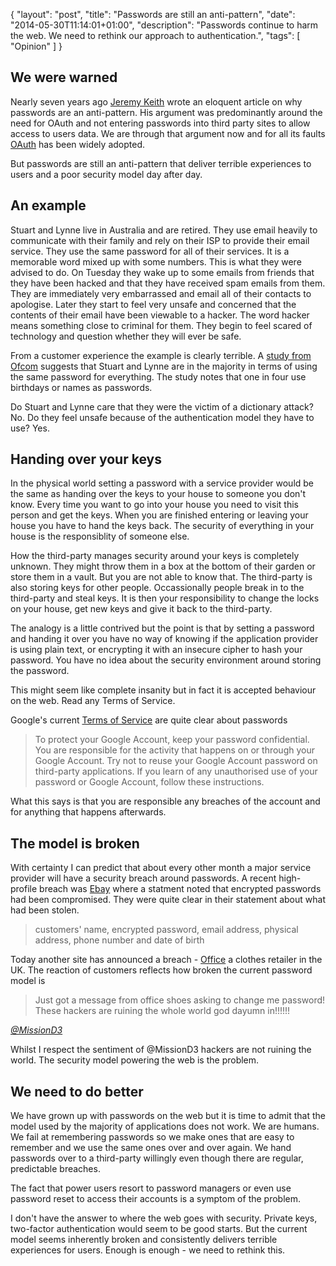 {
  "layout": "post",
  "title": "Passwords are still an anti-pattern",
  "date": "2014-05-30T11:14:01+01:00",
  "description": "Passwords continue to harm the web. We need to rethink our approach to authentication.",
  "tags": [
    "Opinion"
  ]
}

## We were warned

Nearly seven years ago [Jeremy Keith][1] wrote an eloquent article on why passwords are an anti-pattern. His argument was predominantly around the need for OAuth and not entering passwords into third party sites to allow access to users data. We are through that argument now and for all its faults [OAuth][4] has been widely adopted.

But passwords are still an anti-pattern that deliver terrible experiences to users and a poor security model day after day. 

## An example

Stuart and Lynne live in Australia and are retired. They use email heavily to communicate with their family and rely on their ISP to provide their email service. They use the same password for all of their services. It is a memorable word mixed up with some numbers. This is what they were advised to do. On Tuesday they wake up to some emails from friends that they have been hacked and that they have received spam emails from them. They are immediately very embarrassed and email all of their contacts to apologise. Later they start to feel very unsafe and concerned that the contents of their email have been viewable to a hacker. The word hacker means something close to criminal for them. They begin to feel scared of technology and question whether they will ever be safe.

From a customer experience the example is clearly terrible. A [study from Ofcom][2] suggests that Stuart and Lynne are in the majority in terms of using the same password for everything. The study notes that one in four use birthdays or names as passwords.

Do Stuart and Lynne care that they were the victim of a dictionary attack? No. Do they feel unsafe because of the authentication model they have to use? Yes.

## Handing over your keys

In the physical world setting a password with a service provider would be the same as handing over the keys to your house to someone you don't know. Every time you want to go into your house you need to visit this person and get the keys. When you are finished entering or leaving your house you have to hand the keys back. The security of everything in your house is the responsiblity of someone else. 

How the third-party manages security around your keys is completely unknown. They might throw them in a box at the bottom of their garden or store them in a vault. But you are not able to know that. The third-party is also storing keys for other people. Occassionally people break in to the third-party and steal keys. It is then your responsibility to change the locks on your house, get new keys and give it back to the third-party. 

The analogy is a little contrived but the point is that by setting a password and handing it over you have no way of knowing if the application provider is using plain text, or encrypting it with an insecure cipher to hash your password. You have no idea about the security environment around storing the password.

This might seem like complete insanity but in fact it is accepted behaviour on the web. Read any Terms of Service.

Google's current [Terms of Service][3] are quite clear about passwords

> To protect your Google Account, keep your password confidential. You are responsible for the activity that happens on or through your Google Account. Try not to reuse your Google Account password on third-party applications. If you learn of any unauthorised use of your password or Google Account, follow these instructions.

What this says is that you are responsible any breaches of the account and for anything that happens afterwards. 

## The model is broken

With certainty I can predict that about every other month a major service provider will have a security breach around passwords. A recent high-profile breach was [Ebay][5] where a statment noted that encrypted passwords had been compromised. They were quite clear in their statement about what had been stolen.

> customers' name, encrypted password, email address, physical address, phone number and date of birth

Today another site has announced a breach - [Office][6] a clothes retailer in the UK. The reaction of customers reflects how broken the current password model is

> Just got a message from office shoes asking to change me password! These hackers are ruining the whole world god dayumn in!!!!!!

<cite>[@MissionD3][7]</cite>

Whilst I respect the sentiment of @MissionD3 hackers are not ruining the world. The security model powering the web is the problem. 

## We need to do better

We have grown up with passwords on the web but it is time to admit that the model used by the majority of applications does not work. We are humans. We fail at remembering passwords so we make ones that are easy to remember and we use the same ones over and over again. We hand passwords over to a third-party willingly even though there are regular, predictable breaches.

The fact that power users resort to password managers or even use password reset to access their accounts is a symptom of the problem.

I don't have the answer to where the web goes with security. Private keys, two-factor authentication would seem to be good starts. But the current model seems inherently broken and consistently delivers terrible experiences for users. Enough is enough - we need to rethink this. 

[1]: http://adactio.com/journal/1357/
[2]: http://media.ofcom.org.uk/2013/04/23/uk-adults-taking-online-password-security-risks/
[3]: https://www.google.com/intl/en-GB/policies/terms/
[4]: http://oauth.net/
[5]: http://www.ebay.com
[6]: http://www.office.co.uk/
[7]: https://twitter.com/MissionD3/
